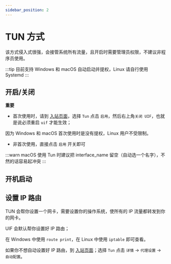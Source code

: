 ```yaml
---
sidebar_position: 2
---
```


# TUN 方式

该方式侵入式很强，会接管系统所有流量，且开启时需要管理员权限，不建议非程序员使用。

:::tip
目前支持 Windows 和 macOS 自动启动并提权，Linux 请自行使用 Systemd
:::

## 开启/关闭

**重要**

- 首次使用时，请到 [入站页面](https://uiforfreedom.github.io/#/in/my)，选择 `Tun` 点击 `启用`，然后右上角`关闭 UIF`，也就是说必须重启 `uif` 才能生效；

因为 Windows 和 macOS 首次使用时是没有提权，Linux 用户不受限制。

- 非首次使用，直接点击 `启用` 开关即可

:::warn
macOS 使用 Tun 时建议把 interface_name 留空（自动选一个名字），不然的话容易起冲突
:::

## 开机启动

## 设置 IP 路由

TUN 会帮你设置一个网卡，需要设置你的操作系统，使所有的 IP 流量都转发到你的网卡。

UIF 会默认帮你设置好 IP 路由；

在 Windows 中使用 `route print`，在 Linux 中使用 `iptable` 即可查看。

如果你不想自动设置好 IP 路由，到 [入站页面](https://uiforfreedom.github.io/#/in/my)；选择 `Tun` 点击 `详情` -> `代理设置` -> `自动配置`。
